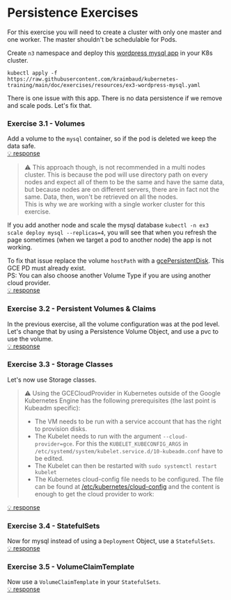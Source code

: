 # Persistence Exercises
For this exercise you will need to create a cluster with only one master and one worker. The master shouldn't be
schedulable for Pods.

Create `n3` namespace and deploy this [wordpress mysql app](resources/ex3-wordpress-mysql.yaml) in your K8s cluster.

    kubectl apply -f https://raw.githubusercontent.com/kraimbaud/kubernetes-training/main/doc/exercises/resources/ex3-wordpress-mysql.yaml

There is one issue with this app. There is no data persistence if we remove and scale pods. Let's fix that. 

### Exercise 3.1 - Volumes

Add a volume to the `mysql` container, so if the pod is deleted we keep the data safe.   
[:bulb: response](responses/ex3/ex3-wordpress-mysql.yaml)

> :warning: This approach though, is not recommended in a multi nodes cluster. 
> This is because the pod will use directory path on every nodes and expect all of them to be the same and have the same data, 
> but because nodes are on different servers, there are in fact not the same. Data, then, won't be retrieved on all the nodes.   
> This is why we are working with a single worker cluster for this exercise.   

If you add another node and scale the mysql database `kubectl -n ex3 scale deploy mysql --replicas=4`, you will see that when 
you refresh the page sometimes (when we target a pod to another node) the app is not working. 

To fix that issue replace the volume `hostPath` with a [gcePersistentDisk](https://raw.githubusercontent.com/kraimbaud/kubernetes-training/main/doc/exercises/responses/ex3/ex3-wordpress-mysql.yaml). This GCE PD must already exist.   
PS: You can also choose another Volume Type if you are using another cloud provider.   
[:bulb: response](responses/ex3/ex3-gcePd-mysql.yaml)

### Exercise 3.2 - Persistent Volumes & Claims
In the previous exercise, all the volume configuration was at the pod level. Let's change that by using a Persistence Volume Object, 
and use a pvc to use the volume.   
[:bulb: response](responses/ex3/ex3-pvc-mysql.yaml)

### Exercise 3.3 - Storage Classes
Let's now use Storage classes.   
> :warning: Using the GCECloudProvider in Kubernetes outside of the Google Kubernetes Engine has the following prerequisites (the last point is Kubeadm specific):   
> - The VM needs to be run with a service account that has the right to provision disks.   
> - The Kubelet needs to run with the argument `--cloud-provider=gce`. For this the `KUBELET_KUBECONFIG_ARGS` in `/etc/systemd/system/kubelet.service.d/10-kubeadm.conf` have to be edited.   
> - The Kubelet can then be restarted with `sudo systemctl restart kubelet`
> - The Kubernetes cloud-config file needs to be configured. The file can be found at [/etc/kubernetes/cloud-config](../../cloud-config/gce.yaml) and the content is enough to get the cloud provider to work:

[:bulb: response](responses/ex3/ex3-sc-mysql.yaml)

### Exercise 3.4 - StatefulSets
Now for mysql instead of using a `Deployment` Object, use a `StatefulSets`.   
[:bulb: response](responses/ex3/ex3-statefulsets-mysql.yaml)

### Exercise 3.5 - VolumeClaimTemplate
Now use a `VolumeClaimTemplate` in your `StatefulSets`.   
[:bulb: response](responses/ex3/ex3-pvct-mysql.yaml)
